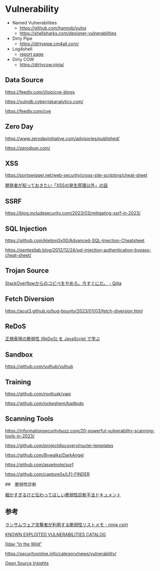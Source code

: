 # Vulnerability

- Named Vulnerabilities
  - https://github.com/hannob/vulns
  - https://shellsharks.com/designer-vulnerabilities
- Dirty Pipe
  - https://dirtypipe.cm4all.com/
- Log4shell
  - [report page](../secreports/log4shell.md)
- Dirty COW
  - https://dirtycow.ninja/

## Data Source

https://feedly.com/i/top/cve-blogs

https://vulndb.cyberriskanalytics.com/

https://feedly.com/cve

## Zero Day

https://www.zerodayinitiative.com/advisories/published/

https://zerodium.com/

## XSS

https://portswigger.net/web-security/cross-site-scripting/cheat-sheet

[開発者が知っておきたい「XSSの発生原理以外」の話](https://blog.flatt.tech/entry/xss_risk)

## SSRF

https://blog.includesecurity.com/2023/03/mitigating-ssrf-in-2023/

## SQL Injection

https://github.com/kleiton0x00/Advanced-SQL-Injection-Cheatsheet

https://pentestlab.blog/2012/12/24/sql-injection-authentication-bypass-cheat-sheet/

## Trojan Source

[StackOverflowからのコピペをやめろ。今すぐにだ。 - Qiita](https://qiita.com/rana_kualu/items/3b03961deb003a8a2f1d)

## Fetch Diversion

https://acut3.github.io/bug-bounty/2023/01/03/fetch-diversion.html

## ReDoS

[正規表現の脆弱性 (ReDoS) を JavaScript で学ぶ](http://nmi.jp/2022-02-18-Understanding-ReDoS)

## Sandbox

https://github.com/vulhub/vulhub

## Training

https://github.com/roottusk/vapi

https://github.com/ockeghem/badtodo

## Scanning Tools

https://informationsecuritybuzz.com/20-powerful-vulnerability-scanning-tools-in-2023/

https://github.com/projectdiscovery/nuclei-templates

https://github.com/Bywalks/DarkAngel

https://github.com/assetnote/surf

https://github.com/capture0x/LFI-FINDER

##　脆弱性診断

[細かすぎるけど伝わってほしい脆弱性診断手法ドキュメント](https://webapppentestguidelines.github.io/newtechtestdoc/)

## 参考

[ランサムウェア攻撃者が利用する脆弱性リストメモ - ninja csirt](https://csirt.ninja/?p=1883)

[KNOWN EXPLOITED VULNERABILITIES CATALOG](https://www.cisa.gov/known-exploited-vulnerabilities-catalog)

[0day “In the Wild”](https://docs.google.com/spreadsheets/d/1lkNJ0uQwbeC1ZTRrxdtuPLCIl7mlUreoKfSIgajnSyY/edit#gid=1123292625)

https://securityonline.info/category/news/vulnerability/

[Open Source Insights](https://deps.dev/)
